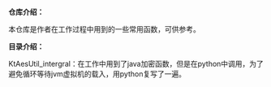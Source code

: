 **仓库介绍：**

本仓库是作者在工作过程中用到的一些常用函数，可供参考。

**目录介绍：**

KtAesUtil_intergral：在工作中用到了java加密函数，但是在python中调用，为了避免循环等待jvm虚拟机的载入，用python复写了一遍。